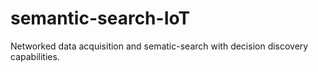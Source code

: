 # semantic-search-IoT
Networked data acquisition and sematic-search with decision discovery capabilities.
